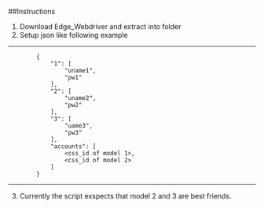 ##Instructions 


1.  Download Edge_Webdriver and extract into folder
2.  Setup json like following example
___
            {
                "1": [
                    "uname1",
                    "pw1"
                ],
                "2": [
                    "uname2",
                    "pw2"
                ],
                "3": [
                    "uame3",
                    "pw3"
                ],
                "accounts": [
                    <css_id of model 1>,
                    <css_id of model 2>
                ]
            }
___
3. Currently the script exspects that model 2 and 3 are best friends.
